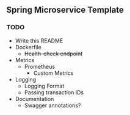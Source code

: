 ## Spring Microservice Template

### TODO
* Write this README
* Dockerfile
  * ~~Health-check endpoint~~
* Metrics
  * Prometheus
    * Custom Metrics
* Logging
  * Logging Format
  * Passing transaction IDs
* Documentation
  * Swagger annotations?